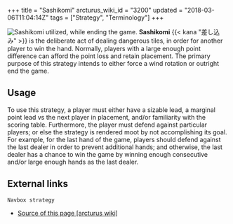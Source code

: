 +++
title = "Sashikomi"
arcturus_wiki_id = "3200"
updated = "2018-03-06T11:04:14Z"
tags = ["Strategy", "Terminology"]
+++

![Sashikomi utilized, while ending the game.](Sashikomi.png "Sashikomi utilized with minimal risk of gyakuten, while ending the game.")
**Sashikomi** {{< kana "差し込み" >}} is the deliberate act of dealing dangerous tiles, in order for
another player to win the hand. Normally, players with a large enough point difference can afford
the point loss and retain placement. The primary purpose of this strategy intends to either force a
wind rotation or outright end the game.

## Usage

To use this strategy, a player must either have a sizable lead, a marginal point lead vs the next
player in placement, and/or familiarity with the scoring table. Furthermore, the player must defend
against particular players; or else the strategy is rendered moot by not accomplishing its goal. For
example, for the last hand of the game, players should defend against the last dealer in order to
prevent additional hands; and otherwise, the last dealer has a chance to win the game by winning
enough consecutive and/or large enough hands as the last dealer.

## External links

`Navbox strategy`

- [Source of this page [arcturus wiki]](http://arcturus.su/wiki/Sashikomi)
